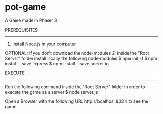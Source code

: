 # pot-game
A Game made in Phaser 3

PREREQUISITES
*************
1) Install Node.js in your computer

OPTIONAL: If you don't download the node-modules
2) Inside the "Root Server" folder install locally the following node-modules
$ npm init -f
$ npm install --save express
$ npm install --save socket.io

EXECUTE
*******
Run the following command inside the "Root Server" folder in order to execute the game as a server
$ node server.js

Open a Browser with the following URL http://localhost:8081/ to see the game
